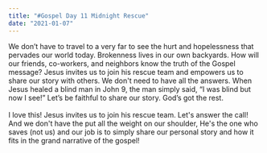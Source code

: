 ```yaml
---
title: "#Gospel Day 11 Midnight Rescue"
date: "2021-01-07"
---
```


We don’t have to travel to a very far to see the hurt and hopelessness that pervades our world today. Brokenness lives in our own backyards. How will our friends, co-workers, and neighbors know the truth of the Gospel message? Jesus invites us to join his rescue team and empowers us to share our story with others. We don't need to have all the answers.  When Jesus healed a blind man in John 9, the man simply said, “I was blind but now I see!” Let’s be faithful to share our story. God’s got the rest.
<br/>  
I love this! Jesus invites us to join his rescue team. Let's answer the call! And we don't have the put all the weight on our shoulder, He's the one who saves (not us) and our job is to simply share our personal story and how it fits in the grand narrative of the gospel!
